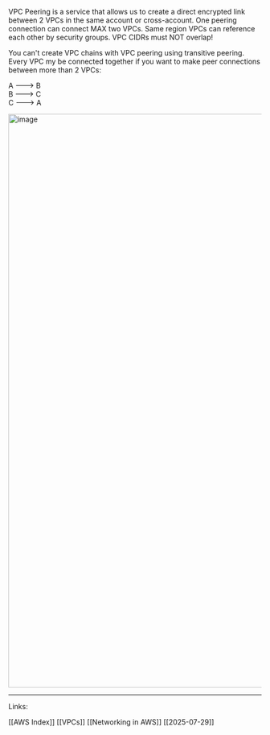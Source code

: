 
VPC Peering is a service that allows us to create a direct encrypted link between 2 VPCs in the same account or cross-account. One peering connection can connect MAX two VPCs. Same region VPCs can reference each other by security groups. VPC CIDRs must NOT overlap! 

You can't create VPC chains with VPC peering using transitive peering. Every VPC my be connected together if you want to make peer connections between more than 2 VPCs:

A ---> B <br>
B ---> C <br>
C ---> A <br>

<img width="2358" height="1140" alt="image" src="https://github.com/user-attachments/assets/adbbf0af-a8a0-4412-bedc-573ca1a4fd3a" />

---
Links:

[[AWS Index]]
[[VPCs]]
[[Networking in AWS]]
[[2025-07-29]]





